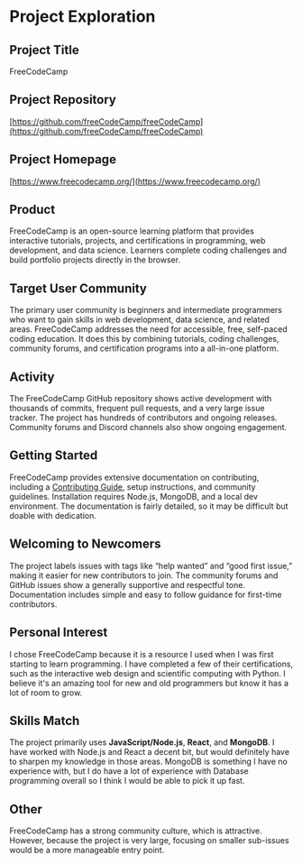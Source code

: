 # Project Exploration

## Project Title
FreeCodeCamp

## Project Repository
[https://github.com/freeCodeCamp/freeCodeCamp](https://github.com/freeCodeCamp/freeCodeCamp)

## Project Homepage
[https://www.freecodecamp.org/](https://www.freecodecamp.org/)

## Product
FreeCodeCamp is an open-source learning platform that provides interactive tutorials, projects, and certifications in programming, web development, and data science. Learners complete coding challenges and build portfolio projects directly in the browser.

## Target User Community
The primary user community is beginners and intermediate programmers who want to gain skills in web development, data science, and related areas. FreeCodeCamp addresses the need for accessible, free, self-paced coding education. It does this by combining tutorials, coding challenges, community forums, and certification programs into a all-in-one platform.

## Activity
The FreeCodeCamp GitHub repository shows active development with thousands of commits, frequent pull requests, and a very large issue tracker. The project has hundreds of contributors and ongoing releases. Community forums and Discord channels also show ongoing engagement.

## Getting Started
FreeCodeCamp provides extensive documentation on contributing, including a [Contributing Guide](https://github.com/freeCodeCamp/freeCodeCamp/blob/main/CONTRIBUTING.md), setup instructions, and community guidelines. Installation requires Node.js, MongoDB, and a local dev environment. The documentation is fairly detailed, so it may be difficult but doable with dedication.

## Welcoming to Newcomers
The project labels issues with tags like “help wanted” and “good first issue,” making it easier for new contributors to join. The community forums and GitHub issues show a generally supportive and respectful tone. Documentation includes simple and easy to follow guidance for first-time contributors.

## Personal Interest
I chose FreeCodeCamp because it is a resource I used when I was first starting to learn programming. I have completed a few of their certifications, such as the interactive web design and scientific computing with Python. I believe it's an amazing tool for new and old programmers but know it has a lot of room to grow.

## Skills Match
The project primarily uses **JavaScript/Node.js**, **React**, and **MongoDB**. I have worked with Node.js and React a decent bit, but would definitely have to sharpen my knowledge in those areas. MongoDB is something I have no experience with, but I do have a lot of experience with Database programming overall so I think I would be able to pick it up fast.

## Other
FreeCodeCamp has a strong community culture, which is attractive. However, because the project is very large, focusing on smaller sub-issues would be a more manageable entry point.

